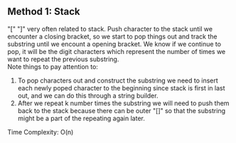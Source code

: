 ## Method 1: Stack

"[" "]" very often related to stack. Push character to the stack until we encounter a closing bracket, so we start to pop things out and track the substring until we encount a opening bracket. We know if we continue to pop, it will be the digit characters which represent the number of times we want to repeat the previous substring. </br>
Note things to pay attention to: </br>
1) To pop characters out and construct the substring we need to insert each newly poped character to the beginning since stack is first in last out, and we can do this through a string builder.
2) After we repeat k number times the substring we will need to push them back to the stack because there can be outer "[]" so that the substring might be a part of the repeating again later.

Time Complexity: O(n)
